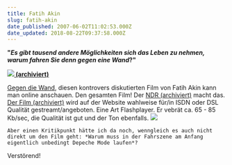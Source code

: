 ```yaml
---
title: Fatih Akin
slug: fatih-akin
date_published: 2007-06-02T11:02:53.000Z
date_updated: 2018-08-22T09:37:58.000Z
---
```


**"*Es gibt tausend andere Möglichkeiten sich das Leben zu nehmen, warum fahren Sie denn gegen eine Wand*?"**

**[![](//picdump.thafaker.de/2007/06/gegen.die.wand.jpg) (archiviert)](http://web.archive.org/web/20070602111605/http://www1.ndr.de:80/unterhaltung/kino-tipps/gegendiewand8.html)**

[Gegen die Wand](http://de.wikipedia.org/wiki/Gegen_die_Wand), diesen kontrovers diskutierten Film von Fatih Akin kann man online anschauen. Den gesamten Film! Der [NDR (archiviert)](http://web.archive.org/web/20070606111801/http://www1.ndr.de:80/index.html?) macht das. [Der Film (archiviert)](http://web.archive.org/web/20070602111605/http://www1.ndr.de:80/unterhaltung/kino-tipps/gegendiewand8.html) wird auf der Website wahlweise für/in ISDN oder DSL Qualität gestreamt/angeboten. Eine Art Flashplayer. Er vebrät ca. 65 - 85 Kb/sec, die Qualität ist gut und der Ton ebenfalls.
[![](//picdump.thafaker.de/2007/06/gegen.die.wand2.jpg)](http://picdump.thafaker.de/2007/06/gegen.die.wand2.jpg)

`Aber einen Kritikpunkt hätte ich da noch, wenngleich es auch nicht direkt um den Film geht: *Warum muss in der Fahrszene am Anfang eigentlich unbedingt Depeche Mode laufen*?`

Verstörend!
